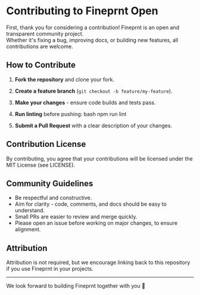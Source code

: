 # Contributing to Fineprnt Open

First, thank you for considering a contribution! Fineprnt is an open and transparent community project.  
Whether it's fixing a bug, improving docs, or building new features, all contributions are welcome.

## How to Contribute
1. **Fork the repository** and clone your fork.
2. **Create a feature branch** (`git checkout -b feature/my-feature`).
3. **Make your changes** - ensure code builds and tests pass.
4. **Run linting** before pushing:
   bash
   npm run lint

5. **Submit a Pull Request** with a clear description of your changes.

## Contribution License

By contributing, you agree that your contributions will be licensed under the MIT License (see LICENSE).

## Community Guidelines

* Be respectful and constructive.
* Aim for clarity - code, comments, and docs should be easy to understand.
* Small PRs are easier to review and merge quickly.
* Please open an issue before working on major changes, to ensure alignment.

## Attribution

Attribution is not required, but we encourage linking back to this repository if you use Fineprnt in your projects.

---

We look forward to building Fineprnt together with you 🚀

